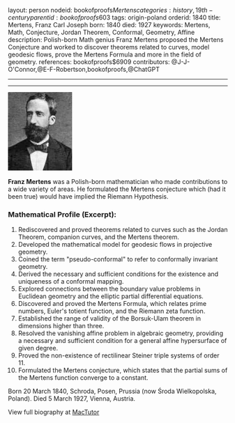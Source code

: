 layout: person
nodeid: bookofproofs$Mertens
categories: history,19th-century
parentid: bookofproofs$603
tags: origin-poland
orderid: 1840
title: Mertens, Franz Carl Joseph
born: 1840
died: 1927
keywords: Mertens, Math, Conjecture, Jordan Theorem, Conformal, Geometry, Affine
description: Polish-born Math genius Franz Mertens proposed the Mertens Conjecture and worked to discover theorems related to curves, model geodesic flows, prove the Mertens Formula and more in the field of geometry.
references: bookofproofs$6909
contributors: @J-J-O'Connor,@E-F-Robertson,bookofproofs,@ChatGPT

---



---

![Mertens.jpg](https://github.com/bookofproofs/bookofproofs.github.io/blob/main/_sources/_assets/images/portraits/Mertens.jpg?raw=true)

**Franz Mertens** was a Polish-born mathematician who made contributions to a wide variety of areas. He formulated the Mertens conjecture which (had it been true) would have implied the Riemann Hypothesis.

### Mathematical Profile (Excerpt):
1. Rediscovered and proved theorems related to curves such as the Jordan Theorem, companion curves, and the Mertens theorem.
2. Developed the mathematical model for geodesic flows in projective geometry.
3. Coined the term "pseudo-conformal" to refer to conformally invariant geometry.
4. Derived the necessary and sufficient conditions for the existence and uniqueness of a conformal mapping.
5. Explored connections between the boundary value problems in Euclidean geometry and the elliptic partial differential equations.
6. Discovered and proved the Mertens Formula, which relates prime numbers, Euler's totient function, and the Riemann zeta function.
7. Established the range of validity of the Borsuk-Ulam theorem in dimensions higher than three.
8. Resolved the vanishing affine problem in algebraic geometry, providing a necessary and sufficient condition for a general affine hypersurface of given degree. 
9. Proved the non-existence of rectilinear Steiner triple systems of order 11.
10. Formulated the Mertens conjecture, which states that the partial sums of the Mertens function converge to a constant.

Born 20 March 1840, Schroda, Posen, Prussia (now Środa Wielkopolska, Poland). Died 5 March 1927, Vienna, Austria.

View full biography at [MacTutor](https://mathshistory.st-andrews.ac.uk/Biographies/Mertens/)
